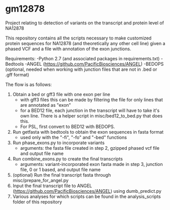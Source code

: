 # gm12878
Project relating to detection of variants on the transcript and protein level of NA12878

This repository contains all the scripts necessary to make customized protein sequences for NA12878 (and theoretically any other cell line) given a phased VCF and a file with annotation of the exon junctions.

Requirements:
	-Python 2.7 (and associated packages in requirements.txt)
	-Bedtools
	-ANGEL (https://github.com/PacificBiosciences/ANGEL)
	-BEDOPS (optional, needed when working with junction files that are not in .bed or .gff format)


The flow is as follows:

1. Obtain a bed or gff3 file with one exon per line
	- with gff3 files this can be made by filtering the file for only lines that are annotated as "exon"
	- for a BED12 file, each junction in the transcript will have to take it's own line. There is a helper script in misc/bed12_to_bed.py that does this.
	- For PSL, first convert to BED12 with BEDOPS.
2. Run getfasta with bedtools to obtain the exon sequences in fasta format
	- used only with the "-fi", "-fo" and "-bed" functions
3. Run phase_exons.py to incorporate variants
	- arguments: the fasta file created in step 2, gzipped phased vcf file and output file name
4. Run combine_exons.py to create the final transcripts
	- arguments: variant-incorporated exon fasta made in step 3, junction file, 0 or 1 based, and output file name
5. (optional) Run the final transcript fasta through misc/prepare_for_angel.py
6. Input the final transcript file to ANGEL (https://github.com/PacificBiosciences/ANGEL) using dumb_predict.py
7. Various analyses for which scripts can be found in the analysis_scripts folder of this repository
